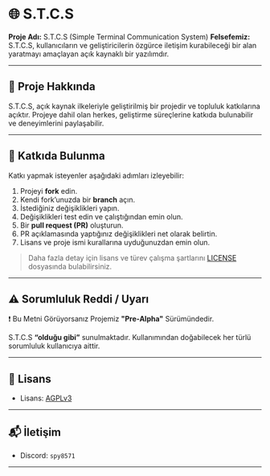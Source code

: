 # 🌐 S.T.C.S

**Proje Adı:** S.T.C.S (Simple Terminal Communication System)
**Felsefemiz:** S.T.C.S, kullanıcıların ve geliştiricilerin özgürce iletişim kurabileceği bir alan yaratmayı amaçlayan açık kaynaklı bir yazılımdır.

---

## 📖 Proje Hakkında

S.T.C.S, açık kaynak ilkeleriyle geliştirilmiş bir projedir ve topluluk katkılarına açıktır.
Projeye dahil olan herkes, geliştirme süreçlerine katkıda bulunabilir ve deneyimlerini paylaşabilir.

---

## 🤝 Katkıda Bulunma

Katkı yapmak isteyenler aşağıdaki adımları izleyebilir:

1. Projeyi **fork** edin.
2. Kendi fork’unuzda bir **branch** açın.
3. İstediğiniz değişiklikleri yapın.
4. Değişiklikleri test edin ve çalıştığından emin olun.
5. Bir **pull request (PR)** oluşturun.
6. PR açıklamasında yaptığınız değişiklikleri net olarak belirtin.
7. Lisans ve proje ismi kurallarına uyduğunuzdan emin olun.

> Daha fazla detay için lisans ve türev çalışma şartlarını [LICENSE](https://github.com/dark3434234/S.T.C.S./blob/a639bcd42eab56f7252e147ccffc1233cfb0b02b/LICENSE) dosyasında bulabilirsiniz.

---

## ⚠️ Sorumluluk Reddi / Uyarı

❗ Bu Metni Görüyorsanız Projemiz **"Pre-Alpha"** Sürümündedir.

S.T.C.S **“olduğu gibi”** sunulmaktadır. Kullanımından doğabilecek her türlü sorumluluk kullanıcıya aittir.

---

## 📝 Lisans

* Lisans: [AGPLv3](https://www.gnu.org/licenses/agpl-3.0.html)

---

## 📬 İletişim

* Discord: `spy8571`

---
